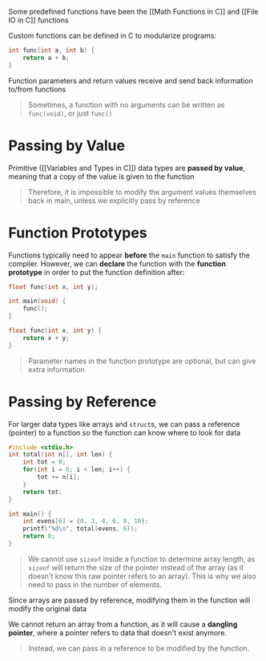 

Some predefined functions have been the [[Math Functions in C]] and [[File IO in C]] functions

Custom functions can be defined in C to modularize programs:

```c
int func(int a, int b) {
	return a + b;
}
```

Function parameters and return values receive and send back information to/from functions

> Sometimes, a function with no arguments can be written as `func(void)`, or just `func()`

# Passing by Value

Primitive ([[Variables and Types in C]]) data types are **passed by value**, meaning that a copy of the value is given to the function

> Therefore, it is impossible to modify the argument values themselves back in main, unless we explicitly pass by reference

# Function Prototypes

Functions typically need to appear **before** the `main` function to satisfy the compiler. However, we can **declare** the function with the **function prototype** in order to put the function definition after:

```c
float func(int x, int y);

int main(void) {
	func();
}

float func(int x, int y) {
	return x + y;
}
```

> Parameter names in the function prototype are optional, but can give extra information

# Passing by Reference

For larger data types like arrays and `struct`s, we can pass a reference (pointer) to a function so the function can know where to look for data

```c
#include <stdio.h>
int total(int n[], int len) {
	int tot = 0;
	for(int i = 0; i < len; i++) {
		tot += n[i];
	}
	return tot;
}

int main() {
	int evens[6] = {0, 2, 4, 6, 8, 10};
	printf("%d\n", total(evens, 6));
	return 0;
}
```

> We cannot use `sizeof` inside a function to determine array length, as `sizeof` will return the size of the pointer instead of the array (as it doesn't know this raw pointer refers to an array). This is why we also need to pass in the number of elements.

Since arrays are passed by reference, modifying them in the function will modify the original data

We cannot return an array from a function, as it will cause a **dangling pointer**, where a pointer refers to data that doesn't exist anymore.

> Instead, we can pass in a reference to be modified by the function. 
